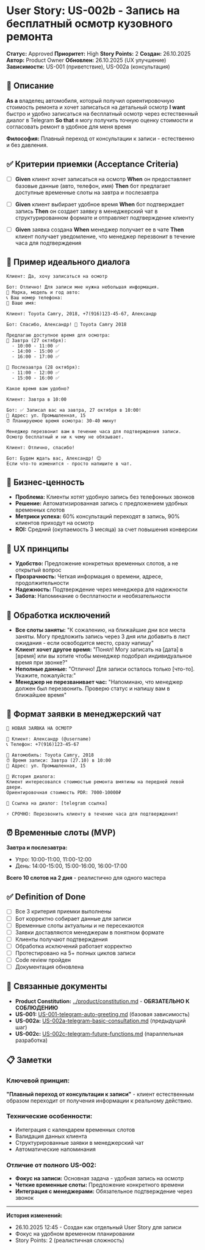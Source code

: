 # User Story: US-002b - Запись на бесплатный осмотр кузовного ремонта

**Статус:** Approved
**Приоритет:** High
**Story Points:** 2
**Создан:** 26.10.2025
**Автор:** Product Owner
**Обновлен:** 26.10.2025 (UX улучшение)
**Зависимости:** US-001 (приветствие), US-002a (консультация)

## 📝 Описание

**As a** владелец автомобиля, который получил ориентировочную стоимость ремонта и хочет записаться на детальный осмотр
**I want** быстро и удобно записаться на бесплатный осмотр через естественный диалог в Telegram
**So that** я могу получить точную оценку стоимости и согласовать ремонт в удобное для меня время

**Философия:** Плавный переход от консультации к записи - естественно и без давления.

## ✅ Критерии приемки (Acceptance Criteria)

- [ ] **Given** клиент хочет записаться на осмотр **When** он предоставляет базовые данные (авто, телефон, имя) **Then** бот предлагает доступные временные слоты на завтра и послезавтра

- [ ] **Given** клиент выбирает удобное время **When** бот подтверждает запись **Then** он создает заявку в менеджерский чат в структурированном формате и отправляет подтверждение клиенту

- [ ] **Given** заявка создана **When** менеджер получает ее в чате **Then** клиент получает уведомление, что менеджер перезвонит в течение часа для подтверждения

## 💬 Пример идеального диалога

```
Клиент: Да, хочу записаться на осмотр

Бот: Отлично! Для записи мне нужна небольшая информация.
🚗 Марка, модель и год авто:
📞 Ваш номер телефона:
👤 Ваше имя:

Клиент: Toyota Camry, 2018, +7(916)123-45-67, Александр

Бот: Спасибо, Александр! 🚗 Toyota Camry 2018

Предлагаю доступное время для осмотра:
📅 Завтра (27 октября):
  - 10:00 - 11:00 ✅
  - 14:00 - 15:00 ✅
  - 16:00 - 17:00 ✅

📅 Послезавтра (28 октября):
  - 11:00 - 12:00 ✅
  - 15:00 - 16:00 ✅

Какое время вам удобно?

Клиент: Завтра в 10:00

Бот: ✅ Записал вас на завтра, 27 октября в 10:00!
📍 Адрес: ул. Промышленная, 15
⏰ Планируемое время осмотра: 30-40 минут

Менеджер перезвонит вам в течение часа для подтверждения записи.
Осмотр бесплатный и ни к чему не обязывает.

Клиент: Отлично, спасибо!

Бот: Будем ждать вас, Александр! 😊
Если что-то изменится - просто напишите в чат.
```

## 🎯 Бизнес-ценность

- **Проблема:** Клиенты хотят удобную запись без телефонных звонков
- **Решение:** Автоматизированная запись с предложением удобных временных слотов
- **Метрики успеха:** 60% консультаций переходят в запись, 90% клиентов приходут на осмотр
- **ROI:** Средний (окупаемость 3 месяца) за счет повышения конверсии

## 🎯 UX принципы

- **Удобство:** Предложение конкретных временных слотов, а не открытый вопрос
- **Прозрачность:** Четкая информация о времени, адресе, продолжительности
- **Надежность:** Подтверждение через менеджера для надежности
- **Забота:** Напоминание о бесплатности и необязательности

## 🚫 Обработка исключений

- **Все слоты заняты:** "К сожалению, на ближайшие дни все места заняты. Могу предложить запись через 3 дня или добавить в лист ожидания - если освободится место, сразу напишу"
- **Клиент хочет другое время:** "Понял! Могу записать на [дата] в [время] или вы хотите чтобы менеджер подобрал индивидуальное время при звонке?"
- **Неполные данные:** "Отлично! Для записи осталось только [что-то]. Укажите, пожалуйста:"
- **Менеджер не перезванивает час:** "Напоминаю, что менеджер должен был перезвонить. Проверю статус и напишу вам в ближайшее время"

## 📱 Формат заявки в менеджерский чат

```
🚗 НОВАЯ ЗАЯВКА НА ОСМОТР

👤 Клиент: Александр (@username)
📞 Телефон: +7(916)123-45-67

🚗 Автомобиль: Toyota Camry, 2018
⏰ Время записи: Завтра (27.10) в 10:00
📍 Адрес: ул. Промышленная, 15

📝 История диалога:
Клиент интересовался стоимостью ремонта вмятины на передней левой двери.
Ориентировочная стоимость PDR: 7000-10000₽

🔗 Ссылка на диалог: [telegram ссылка]

⚡ СРОЧНО: Перезвонить клиенту в течение часа для подтверждения!
```

## ⏰ Временные слоты (MVP)

**Завтра и послезавтра:**
- Утро: 10:00-11:00, 11:00-12:00
- День: 14:00-15:00, 15:00-16:00, 16:00-17:00

**Всего 10 слотов на 2 дня** - реалистично для одного мастера

## ✅ Definition of Done

- [ ] Все 3 критерия приемки выполнены
- [ ] Бот корректно собирает данные для записи
- [ ] Временные слоты актуальны и не пересекаются
- [ ] Заявки доставляются менеджерам в понятном формате
- [ ] Клиенты получают подтверждения
- [ ] Обработка исключений работает корректно
- [ ] Протестировано на 5+ полных циклов записи
- [ ] Code review пройден
- [ ] Документация обновлена

## 🔗 Связанные документы

- **Product Constitution:** [../product/constitution.md](../product/constitution.md) - **ОБЯЗАТЕЛЬНО К СОБЛЮДЕНИЮ**
- **US-001:** [US-001-telegram-auto-greeting.md](US-001-telegram-auto-greeting.md) (базовая зависимость)
- **US-002a:** [US-002a-telegram-basic-consultation.md](US-002a-telegram-basic-consultation.md) (предыдущий шаг)
- **US-002c:** [US-002c-telegram-future-functions.md](US-002c-telegram-future-functions.md) (параллельная разработка)

## 📋 Заметки

### Ключевой принцип:
**"Плавный переход от консультации к записи"** - клиент естественным образом переходит от получения информации к реальному действию.

### Технические особенности:
- Интеграция с календарем временных слотов
- Валидация данных клиента
- Структурированные заявки в менеджерский чат
- Автоматические напоминания

### Отличие от полного US-002:
- **Фокус на записи:** Основная задача - удобная запись на осмотр
- **Четкие временные слоты:** Предложение конкретного времени
- **Интеграция с менеджерами:** Обязательное подтверждение через звонок

---

**История изменений:**
- 26.10.2025 12:45 - Создан как отдельный User Story для записи
- Фокус на удобном временном планировании
- Story Points: 2 (реалистичная сложность)